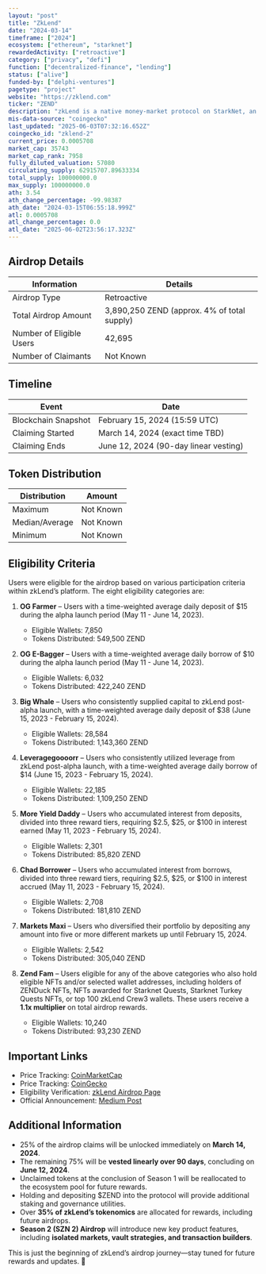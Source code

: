 ```yaml
---
layout: "post"
title: "ZkLend"
date: "2024-03-14"
timeframe: ["2024"]
ecosystem: ["ethereum", "starknet"]
rewardedActivity: ["retroactive"]
category: ["privacy", "defi"]
function: ["decentralized-finance", "lending"]
status: ["alive"]
funded-by: ["delphi-ventures"]
pagetype: "project"
website: "https://zklend.com"
ticker: "ZEND"
description: "zkLend is a native money-market protocol on StarkNet, an L2 scaling solution combining zk-rollup scalability, superior transaction speed, and cost savings with Ethereum’s security."
mis-data-source: "coingecko"
last_updated: "2025-06-03T07:32:16.652Z"
coingecko_id: "zklend-2"
current_price: 0.0005708
market_cap: 35743
market_cap_rank: 7958
fully_diluted_valuation: 57080
circulating_supply: 62915707.89633334
total_supply: 100000000.0
max_supply: 100000000.0
ath: 3.54
ath_change_percentage: -99.98387
ath_date: "2024-03-15T06:55:18.999Z"
atl: 0.0005708
atl_change_percentage: 0.0
atl_date: "2025-06-02T23:56:17.323Z"
---
```


## Airdrop Details

| Information              | Details                                     |
| ------------------------ | ------------------------------------------- |
| Airdrop Type             | Retroactive                                 |
| Total Airdrop Amount     | 3,890,250 ZEND (approx. 4% of total supply) |
| Number of Eligible Users | 42,695                                      |
| Number of Claimants      | Not Known                                   |

## Timeline

| Event               | Date                                  |
| ------------------- | ------------------------------------- |
| Blockchain Snapshot | February 15, 2024 (15:59 UTC)         |
| Claiming Started    | March 14, 2024 (exact time TBD)       |
| Claiming Ends       | June 12, 2024 (90-day linear vesting) |

## Token Distribution

| Distribution   | Amount    |
| -------------- | --------- |
| Maximum        | Not Known |
| Median/Average | Not Known |
| Minimum        | Not Known |

## Eligibility Criteria

Users were eligible for the airdrop based on various participation criteria within zkLend’s platform. The eight eligibility categories are:

1. **OG Farmer** – Users with a time-weighted average daily deposit of $15 during the alpha launch period (May 11 - June 14, 2023).

   - Eligible Wallets: 7,850
   - Tokens Distributed: 549,500 ZEND

2. **OG E-Bagger** – Users with a time-weighted average daily borrow of $10 during the alpha launch period (May 11 - June 14, 2023).

   - Eligible Wallets: 6,032
   - Tokens Distributed: 422,240 ZEND

3. **Big Whale** – Users who consistently supplied capital to zkLend post-alpha launch, with a time-weighted average daily deposit of $38 (June 15, 2023 - February 15, 2024).

   - Eligible Wallets: 28,584
   - Tokens Distributed: 1,143,360 ZEND

4. **Leveragegoooorr** – Users who consistently utilized leverage from zkLend post-alpha launch, with a time-weighted average daily borrow of $14 (June 15, 2023 - February 15, 2024).

   - Eligible Wallets: 22,185
   - Tokens Distributed: 1,109,250 ZEND

5. **More Yield Daddy** – Users who accumulated interest from deposits, divided into three reward tiers, requiring $2.5, $25, or $100 in interest earned (May 11, 2023 - February 15, 2024).

   - Eligible Wallets: 2,301
   - Tokens Distributed: 85,820 ZEND

6. **Chad Borrower** – Users who accumulated interest from borrows, divided into three reward tiers, requiring $2.5, $25, or $100 in interest accrued (May 11, 2023 - February 15, 2024).

   - Eligible Wallets: 2,708
   - Tokens Distributed: 181,810 ZEND

7. **Markets Maxi** – Users who diversified their portfolio by depositing any amount into five or more different markets up until February 15, 2024.

   - Eligible Wallets: 2,542
   - Tokens Distributed: 305,040 ZEND

8. **Zend Fam** – Users eligible for any of the above categories who also hold eligible NFTs and/or selected wallet addresses, including holders of ZENDuck NFTs, NFTs awarded for Starknet Quests, Starknet Turkey Quests NFTs, or top 100 zkLend Crew3 wallets. These users receive a **1.1x multiplier** on total airdrop rewards.
   - Eligible Wallets: 10,240
   - Tokens Distributed: 93,230 ZEND

## Important Links

- Price Tracking: [CoinMarketCap](https://coinmarketcap.com/currencies/zklend)
- Price Tracking: [CoinGecko](https://www.coingecko.com/en/coins/zklend)
- Eligibility Verification: [zkLend Airdrop Page](https://app.zklend.com/airdrop)
- Official Announcement: [Medium Post](https://medium.com/zklend/the-zend-airdrop-szn-1-has-landed-4925b56e5216)

## Additional Information

- 25% of the airdrop claims will be unlocked immediately on **March 14, 2024**.
- The remaining 75% will be **vested linearly over 90 days**, concluding on **June 12, 2024**.
- Unclaimed tokens at the conclusion of Season 1 will be reallocated to the ecosystem pool for future rewards.
- Holding and depositing $ZEND into the protocol will provide additional staking and governance utilities.
- Over **35% of zkLend’s tokenomics** are allocated for rewards, including future airdrops.
- **Season 2 (SZN 2) Airdrop** will introduce new key product features, including **isolated markets, vault strategies, and transaction builders**.

This is just the beginning of zkLend’s airdrop journey—stay tuned for future rewards and updates. 🚀